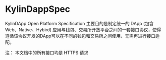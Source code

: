 # KylinDappSpec

KylinDApp Open Platform Specification 主要目的是制定统一的 DApp (包含Web、Native、Hybird) 应用与钱包、交易所开放平台之间的一套接口协议，使得遵循该协议开发的DApp可以在不同的钱包和交易所之间使用，无需再进行接口适配。

注： 
    本文档中的所有接口均是 HTTPS 请求
